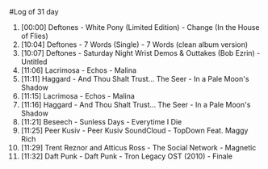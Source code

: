 #Log of 31 day

1. [00:00] Deftones - White Pony (Limited Edition) - Change (In the House of Flies)
1. [10:04] Deftones - 7 Words (Single) - 7 Words (clean album version)
1. [10:07] Deftones - Saturday Night Wrist Demos & Outtakes (Bob Ezrin) - Untitled
1. [11:06] Lacrimosa - Echos - Malina
1. [11:11] Haggard - And Thou Shalt Trust... The Seer - In a Pale Moon's Shadow
1. [11:15] Lacrimosa - Echos - Malina
1. [11:16] Haggard - And Thou Shalt Trust... The Seer - In a Pale Moon's Shadow
1. [11:21] Beseech - Sunless Days - Everytime I Die
1. [11:25] Peer Kusiv - Peer Kusiv SoundCloud - TopDown Feat. Maggy Rich
1. [11:29] Trent Reznor and Atticus Ross - The Social Network - Magnetic
1. [11:32] Daft Punk - Daft Punk - Tron Legacy OST (2010) - Finale
